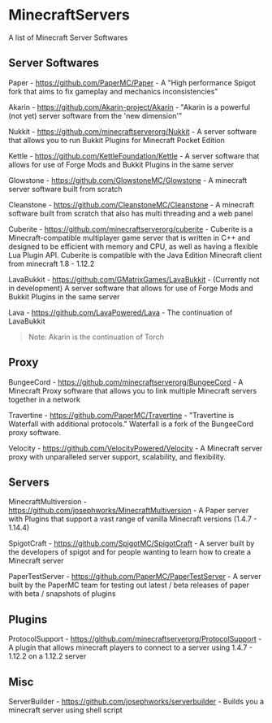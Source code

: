 # MinecraftServers
A list of Minecraft Server Softwares

## Server Softwares

Paper - https://github.com/PaperMC/Paper - A "High performance Spigot fork that aims to fix gameplay and mechanics inconsistencies"

Akarin - https://github.com/Akarin-project/Akarin - "Akarin is a powerful (not yet) server software from the 'new dimension'"

Nukkit - https://github.com/minecraftserverorg/Nukkit - A server software that allows you to run Bukkit Plugins for Minecraft Pocket Edition

Kettle - https://github.com/KettleFoundation/Kettle - A server software that allows for use of Forge Mods and Bukkit Plugins in the same server

Glowstone - https://github.com/GlowstoneMC/Glowstone - A minecraft server software built from scratch

Cleanstone - https://github.com/CleanstoneMC/Cleanstone - A minecraft software built from scratch that also has multi threading and a web panel

Cuberite - https://github.com/minecraftserverorg/cuberite - Cuberite is a Minecraft-compatible multiplayer game server that is written in C++ and designed to be efficient with memory and CPU, as well as having a flexible Lua Plugin API. Cuberite is compatible with the Java Edition Minecraft client from minecraft 1.8 - 1.12.2

LavaBukkit - https://github.com/GMatrixGames/LavaBukkit - (Currently not in development) A server software that allows for use of Forge Mods and Bukkit Plugins in the same server

Lava - https://github.com/LavaPowered/Lava - The continuation of LavaBukkit

> Note: Akarin is the continuation of Torch

## Proxy

BungeeCord - https://github.com/minecraftserverorg/BungeeCord - A Minecraft Proxy software that allows you to link multiple Minecraft servers together in a network

Travertine - https://github.com/PaperMC/Travertine - "Travertine is Waterfall with additional protocols." Waterfall is a fork of the BungeeCord proxy software.

Velocity - https://github.com/VelocityPowered/Velocity - A Minecraft server proxy with unparalleled server support, scalability, and flexibility.

## Servers

MinecraftMultiversion - https://github.com/josephworks/MinecraftMultiversion - A Paper server with Plugins that support a vast range of vanilla Minecraft versions (1.4.7 - 1.14.4)

SpigotCraft - https://github.com/SpigotMC/SpigotCraft - A server built by the developers of spigot and for people wanting to learn how to create a Minecraft server

PaperTestServer - https://github.com/PaperMC/PaperTestServer - A server built by the PaperMC team for testing out latest / beta releases of paper with beta / snapshots of plugins

## Plugins

ProtocolSupport - https://github.com/minecraftserverorg/ProtocolSupport - A plugin that allows minecraft players to connect to a server using 1.4.7 - 1.12.2 on a 1.12.2 server

## Misc

ServerBuilder - https://github.com/josephworks/serverbuilder - Builds you a minecraft server using shell script
